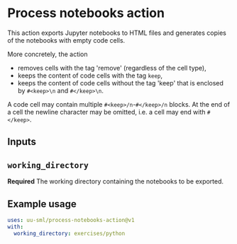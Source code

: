 # Process notebooks action

This action exports Jupyter notebooks to HTML files and generates copies of
the notebooks with empty code cells.

More concretely, the action
- removes cells with the tag 'remove' (regardless of the cell type),
- keeps the content of code cells with the tag `keep`,
- keeps the content of code cells without the tag 'keep' that is enclosed by `#<keep>\n` and `#</keep>\n`.

A code cell may contain multiple `#<keep>/n`-`#</keep>/n` blocks. At the end of a cell the newline character may be omitted, i.e. a cell may end with `#</keep>`.

## Inputs

## `working_directory`

**Required** The working directory containing the notebooks to be exported.

## Example usage

```yml
uses: uu-sml/process-notebooks-action@v1
with:
  working_directory: exercises/python
```
